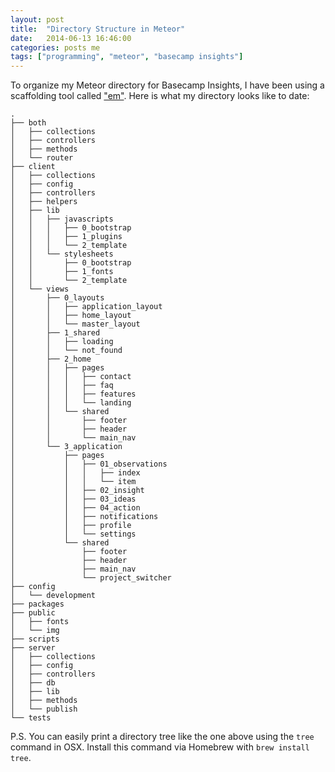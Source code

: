 ```yaml
---
layout: post
title:  "Directory Structure in Meteor"
date:   2014-06-13 16:46:00
categories: posts me
tags: ["programming", "meteor", "basecamp insights"]
---
```


To organize my Meteor directory for Basecamp Insights, I have been using a scaffolding tool called ["em"](https://github.com/EventedMind/em).  Here is what my directory looks like to date:

	.
	├── both
	│   ├── collections
	│   ├── controllers
	│   ├── methods
	│   └── router
	├── client
	│   ├── collections
	│   ├── config
	│   ├── controllers
	│   ├── helpers
	│   ├── lib
	│   │   ├── javascripts
	│   │   │   ├── 0_bootstrap
	│   │   │   ├── 1_plugins
	│   │   │   └── 2_template
	│   │   └── stylesheets
	│   │       ├── 0_bootstrap
	│   │       ├── 1_fonts
	│   │       └── 2_template
	│   └── views
	│       ├── 0_layouts
	│       │   ├── application_layout
	│       │   ├── home_layout
	│       │   └── master_layout
	│       ├── 1_shared
	│       │   ├── loading
	│       │   └── not_found
	│       ├── 2_home
	│       │   ├── pages
	│       │   │   ├── contact
	│       │   │   ├── faq
	│       │   │   ├── features
	│       │   │   └── landing
	│       │   └── shared
	│       │       ├── footer
	│       │       ├── header
	│       │       └── main_nav
	│       └── 3_application
	│           ├── pages
	│           │   ├── 01_observations
	│           │   │   ├── index
	│           │   │   └── item
	│           │   ├── 02_insight
	│           │   ├── 03_ideas
	│           │   ├── 04_action
	│           │   ├── notifications
	│           │   ├── profile
	│           │   └── settings
	│           └── shared
	│               ├── footer
	│               ├── header
	│               ├── main_nav
	│               └── project_switcher
	├── config
	│   └── development
	├── packages
	├── public
	│   ├── fonts
	│   └── img
	├── scripts
	├── server
	│   ├── collections
	│   ├── config
	│   ├── controllers
	│   ├── db
	│   ├── lib
	│   ├── methods
	│   └── publish
	└── tests

P.S. You can easily print a directory tree like the one above using the `tree` command in OSX.  Install this command via Homebrew with `brew install tree`.
